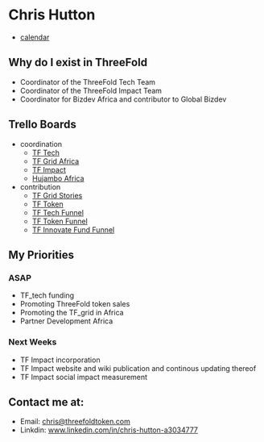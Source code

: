 
# Chris Hutton

- [calendar](https://calendar.google.com/calendar/r/week/2018/7/18?pli=1)

## Why do I exist in ThreeFold

- Coordinator of the ThreeFold Tech Team
- Coordinator of the ThreeFold Impact Team
- Coordinator for Bizdev Africa and contributor to Global Bizdev

## Trello Boards

- coordination
    - [TF Tech](https://trello.com/b/gPzYrjTJ/tftechstories)
    - [TF Grid Africa](https://trello.com/b/xbQlLuLh/tfgridfunnelafrica)
    - [TF Impact](https://trello.com/b/tMIqBCvd/tfimpactstories)
    - [Hujambo Africa](https://trello.com/b/pdWHo1Uf/hujambostories)
- contribution
    - [TF Grid Stories](https://trello.com/b/FOZrIDOL/tfgridstories)
    - [TF Token](https://trello.com/b/IqHW5DeD/tftokenstories)
    - [TF Tech Funnel](https://trello.com/b/8KWOUXAM/tftechfunnelfunding)
    - [TF Token Funnel](https://trello.com/b/PQXC3FHZ/tftokenfunnelsales)
    - [TF Innovate Fund Funnel](https://trello.com/b/OTDDFdnX/tfinnovatefunnelfund)
    
## My Priorities

### ASAP
- TF_tech funding
- Promoting ThreeFold token sales
- Promoting the TF_grid in Africa
- Partner Development Africa

### Next Weeks
- TF Impact incorporation
- TF Impact website and wiki publication and continous updating thereof
- TF Impact social impact measurement

## Contact me at:
- Email: chris@threefoldtoken.com
- Linkdin: www.linkedin.com/in/chris-hutton-a3034777
